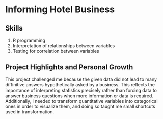 # Informing Hotel Business
## Skills
1. R programming
2. Interpretation of relationships between variables
3. Testing for correlation between variables

## Project Highlights and Personal Growth
This project challenged me because the given data did not lead to many diffinitive answers hypothetically asked by a business. This reflects the importance of interpreting statistics precisely rather than forcing data to answer business questions when more information or data is required. Additionally, I needed to transform quantitative variables into categorical ones in order to visualize them, and doing so taught me small shortcuts used in transformation.
